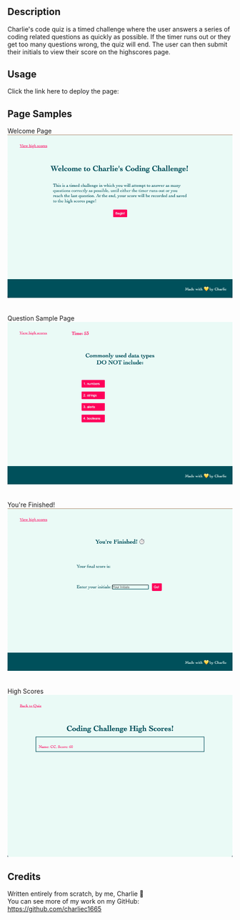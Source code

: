 # <Charlies-Code-Quiz>

## Description

Charlie's code quiz is a timed challenge where the user answers a series of coding related questions as quickly as possible. If the timer runs out or they get too many questions wrong, the quiz will end. The user can then submit their initials to view their score on the highscores page.

## Usage

Click the link here to deploy the page:
<!-- Insert Link here before submitting -->

## Page Samples

Welcome Page
</br>
![coding quiz welcome page](assets/images/screenshot1.png)
</br>
</br>
</br>
Question Sample Page
</br>
![question page with multiple choice and timer going](assets/images/screenshot2.png)
</br>
</br>
</br>
You're Finished!
</br>
![page with finished message and form to submit initials](assets/images/screenshot3.png)
</br>
</br>
</br>
High Scores
</br>
![high scores list](assets/images/screenshot4.png)

## Credits

Written entirely from scratch, by me, Charlie 💛
</br>
You can see more of my work on my GitHub:
https://github.com/charliec1665